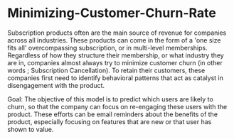 # Minimizing-Customer-Churn-Rate
Subscription products often are the main source of revenue for companies across all industries. These products can come in the form of a 'one size fits all' overcompassing subscription, or in multi-level memberships. Regardless of how they structure their membership, or what industry they are in, companies almost always try to minimize customer churn (in other words ; Subscription Cancellation). To retain their customers, these companies first need to identify behavioral patterns that act as catalyst in disengagement with the product. 

Goal: The objective of this model is to predict which users are likely to churn, so that the company can focus on re-engaging these users with the product. These efforts can be email reminders about the benefits of the product, especially focusing on features that are new or that user has shown to value. 
